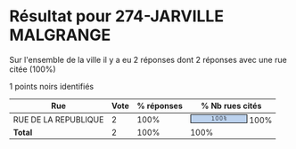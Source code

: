 # Résultat pour 274-JARVILLE MALGRANGE

Sur l'ensemble de la ville il y a eu 2 réponses dont 2 réponses avec une rue citée (100%)

1 points noirs identifiés

| Rue | Vote | % réponses | % Nb rues cités|
|-----|------|------------|----------------|
| RUE DE LA REPUBLIQUE | 2 | 100% | <img src="../../img/bar_100.gif" />&nbsp;100%|
| **Total** | 2 | 100% | 100%|
